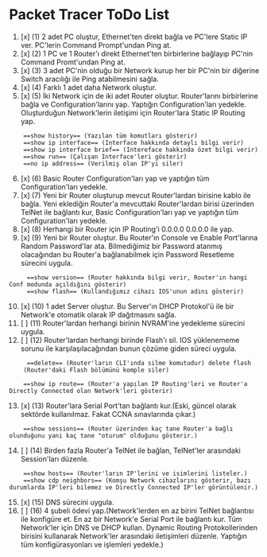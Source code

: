 # Packet Tracer ToDo List

1. [x] (1) 2 adet PC oluştur, Ethernet'ten direkt bağla ve PC'lere Static IP ver. PC'lerin Command Prompt'undan Ping at.
2. [x] (2) 1 PC ve 1 Router'ı direkt Ethernet'ten birbirlerine bağlayıp
    PC'nin Command Promt'undan Ping at.
3. [x] (3) 3 adet PC'nin olduğu bir Network kurup her bir PC'nin bir
    diğerine Switch aracılığı ile Ping atabilmesini sağla.
4. [x] (4) Farklı 1 adet daha Network oluştur.
5. [x] (5) İki Network için de iki adet Router oluştur. Router'larını birbirlerine bağla ve
    Configuration'larını yap. Yaptığın Configuration'ları yedekle. Oluşturduğun Network'lerin iletişimi için Router'lara Static IP Routing yap.
```
    ==show history== (Yazılan tüm komutları gösterir)
    ==show ip interface== (Interface hakkında detaylı bilgi verir)
    ==show ip interface brief== (Intereface hakkında özet bilgi verir)
    ==show run== (Çalışan Interface'leri gösterir)
    ==no ip address== (Verilmiş olan IP'yi siler)
```
6. [x] (6) Basic Router Configuration'ları yap ve yaptığın tüm Configuration'ları yedekle.
7. [x] (7) Yeni bir Router oluşturup mevcut Router'lardan birisine kablo ile bağla. Yeni eklediğin Router'a mevcuttaki Router'lardan birisi üzerinden TelNet ile bağlantı kur, Basic Configuration'ları yap ve yaptığın tüm Configuration'ları yedekle.
8. [x] (8) Herhangi bir Router için IP Routing'i 0.0.0.0 0.0.0.0 ile yap.
9. [x] (9) Yeni bir Router oluştur. Bu Router'ın Console ve Enable Port'larına Random Password'lar ata. Bilmediğimiz bir Password atanmış olacağından bu Router'a bağlanabilmek için Password Resetleme sürecini uygula.
```
     ==show version== (Router hakkında bilgi verir, Router'ın hangi Conf modunda açıldığını gösterir)
     ==show flash== (Kullandığımız cihazı IOS'unun adını gösterir)
```
10. [x] (10) 1 adet Server oluştur. Bu Server'ın DHCP Protokol'ü ile bir Network'e otomatik olarak IP dağıtmasını sağla.
11. [ ] (11) Router'lardan herhangi birinin NVRAM'ine yedekleme sürecini uygula.
12. [ ] (12) Router'lardan herhangi birinde Flash'ı sil. IOS yüklenememe sorunu ile karşılaşılacağından bunun çözüme giden süreci uygula.
```
     ==delete== (Router'ların CLI'ında silme komutudur) delete flash
    (Router'daki Flash bölümünü komple siler)
    
    ==show ip route== (Router'a yapılan IP Routing'leri ve Router'a Directly Connected olan Network'leri gösterir)    
```
13. [x] (13) Router'lara Serial Port'tan bağlantı kur.(Eski, güncel olarak sektörde kullanılmaz. Fakat CCNA sınavlarında çıkar.)
```
    ==show sessions== (Router üzerinden kaç tane Router'a bağlı olunduğunu yani kaç tane "oturum" olduğunu gösterir.)
```
14. [ ] (14) Birden fazla Router'a TelNet ile bağlan, TelNet'ler arasındaki Session'ları düzenle.
```
    ==show hosts== (Router'ların IP'lerini ve isimlerini listeler.)
    ==show cdp neighbors== (Komşu Network cihazlarını gösterir, bazı durumlarda IP'leri bilemez ve Directly Connected IP'ler görüntülenir.)
```
15. [x] (15) DNS sürecini uygula.
16. [ ] (16) 4 şubeli ödevi yap.(Network'lerden en az birini TelNet bağlantısı ile konfigüre et. En az bir Network'e Serial Port ile bağlantı kur. Tüm Network'ler için DNS ve DHCP kullan. Dynamic Routing Protokollerinden birisini kullanarak Network'ler arasındaki iletişimleri düzenle. Yaptığın tüm konfigürasyonları ve işlemleri yedekle.)



